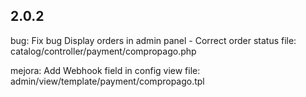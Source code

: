 ## 2.0.2 

bug: Fix bug Display orders in admin panel - Correct order status
file: catalog/controller/payment/compropago.php

mejora: Add Webhook field in config view
file: admin/view/template/payment/compropago.tpl